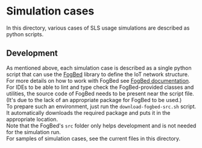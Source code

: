 # Simulation cases
In this directory, various cases of SLS usage simulations are described as python scripts. 

## Development
As mentioned above, each simulation case is described as a single python script that can use the [FogBed](https://github.com/fogbed/fogbed) library to define the IoT network structure. For more details on how to work with FogBed see [FogBed documentation](https://fogbed.readthedocs.io/en/latest/).  
For IDEs to be able to lint and type check the FogBed-provided classes and utilities, the source code of FogBed needs to be present near the script file. (It's due to the lack of an appropriate package for FogBed to be used.)  
To prepare such an environment, just run the `download-fogbed-src.sh` script. It automatically downloads the required package and puts it in the appropriate location.  
Note that the FogBed's `src` folder only helps development and is not needed for the simulation run.  
For samples of simulation cases, see the current files in this directory.
